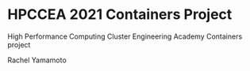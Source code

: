 # HPCCEA 2021 Containers Project
High Performance Computing Cluster Engineering Academy Containers project


Rachel Yamamoto

